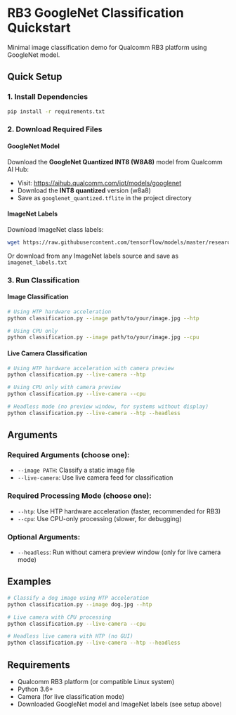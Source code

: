 # RB3 GoogleNet Classification Quickstart

Minimal image classification demo for Qualcomm RB3 platform using GoogleNet model.

## Quick Setup

### 1. Install Dependencies
```bash
pip install -r requirements.txt
```

### 2. Download Required Files

#### GoogleNet Model
Download the **GoogleNet Quantized INT8 (W8A8)** model from Qualcomm AI Hub:
- Visit: https://aihub.qualcomm.com/iot/models/googlenet
- Download the **INT8 quantized** version (w8a8)
- Save as `googlenet_quantized.tflite` in the project directory

#### ImageNet Labels
Download ImageNet class labels:
```bash
wget https://raw.githubusercontent.com/tensorflow/models/master/research/slim/datasets/imagenet_2012_challenge_label_map_proto.pbtxt -O imagenet_labels.txt
```
Or download from any ImageNet labels source and save as `imagenet_labels.txt`

### 3. Run Classification

#### Image Classification
```bash
# Using HTP hardware acceleration
python classification.py --image path/to/your/image.jpg --htp

# Using CPU only
python classification.py --image path/to/your/image.jpg --cpu
```

#### Live Camera Classification
```bash
# Using HTP hardware acceleration with camera preview
python classification.py --live-camera --htp

# Using CPU only with camera preview
python classification.py --live-camera --cpu

# Headless mode (no preview window, for systems without display)
python classification.py --live-camera --htp --headless
```

## Arguments

### Required Arguments (choose one):
- `--image PATH`: Classify a static image file
- `--live-camera`: Use live camera feed for classification

### Required Processing Mode (choose one):
- `--htp`: Use HTP hardware acceleration (faster, recommended for RB3)
- `--cpu`: Use CPU-only processing (slower, for debugging)

### Optional Arguments:
- `--headless`: Run without camera preview window (only for live camera mode)

## Examples

```bash
# Classify a dog image using HTP acceleration
python classification.py --image dog.jpg --htp

# Live camera with CPU processing
python classification.py --live-camera --cpu

# Headless live camera with HTP (no GUI)
python classification.py --live-camera --htp --headless
```

## Requirements

- Qualcomm RB3 platform (or compatible Linux system)
- Python 3.6+
- Camera (for live classification mode)
- Downloaded GoogleNet model and ImageNet labels (see setup above)
